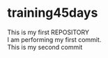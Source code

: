 # training45days
This is my first REPOSITORY 
<br>
I am performing my first commit.
<br>
This is my second commit

